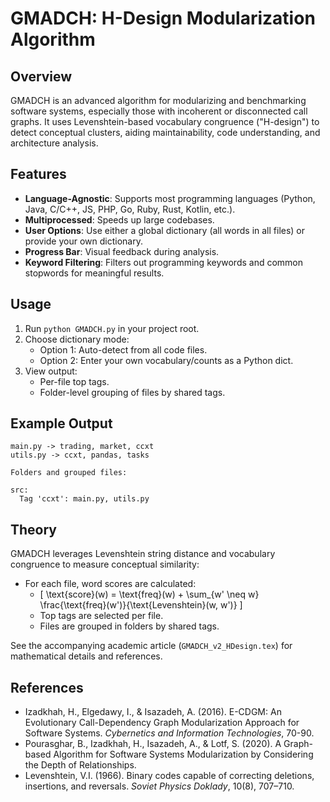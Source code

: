 # GMADCH: H-Design Modularization Algorithm

## Overview

GMADCH is an advanced algorithm for modularizing and benchmarking software systems, especially those with incoherent or disconnected call graphs. It uses Levenshtein-based vocabulary congruence ("H-design") to detect conceptual clusters, aiding maintainability, code understanding, and architecture analysis.

## Features

- **Language-Agnostic**: Supports most programming languages (Python, Java, C/C++, JS, PHP, Go, Ruby, Rust, Kotlin, etc.).
- **Multiprocessed**: Speeds up large codebases.
- **User Options**: Use either a global dictionary (all words in all files) or provide your own dictionary.
- **Progress Bar**: Visual feedback during analysis.
- **Keyword Filtering**: Filters out programming keywords and common stopwords for meaningful results.

## Usage

1. Run `python GMADCH.py` in your project root.
2. Choose dictionary mode:
    - Option 1: Auto-detect from all code files.
    - Option 2: Enter your own vocabulary/counts as a Python dict.
3. View output:
    - Per-file top tags.
    - Folder-level grouping of files by shared tags.

## Example Output

```
main.py -> trading, market, ccxt
utils.py -> ccxt, pandas, tasks

Folders and grouped files:

src:
  Tag 'ccxt': main.py, utils.py
```

## Theory

GMADCH leverages Levenshtein string distance and vocabulary congruence to measure conceptual similarity:

- For each file, word scores are calculated:
    - \[
      \text{score}(w) = \text{freq}(w) + \sum_{w' \neq w} \frac{\text{freq}(w')}{\text{Levenshtein}(w, w')}
      \]
    - Top tags are selected per file.
    - Files are grouped in folders by shared tags.

See the accompanying academic article (`GMADCH_v2_HDesign.tex`) for mathematical details and references.

## References

- Izadkhah, H., Elgedawy, I., & Isazadeh, A. (2016). E-CDGM: An Evolutionary Call-Dependency Graph Modularization Approach for Software Systems. *Cybernetics and Information Technologies*, 70-90.
- Pourasghar, B., Izadkhah, H., Isazadeh, A., & Lotf, S. (2020). A Graph-based Algorithm for Software Systems Modularization by Considering the Depth of Relationships.
- Levenshtein, V.I. (1966). Binary codes capable of correcting deletions, insertions, and reversals. *Soviet Physics Doklady*, 10(8), 707–710.
